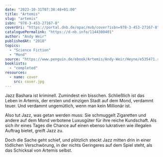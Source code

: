 ```yaml
---
date: "2023-10-31T07:38:48+01:00"
title: "Artemis"
slug: "artemis"
isbn: "978-3-453-27167-8"
coverUri: "https://portal.dnb.de/opac/mvb/cover?isbn=978-3-453-27167-8"
cataloguePermalink: "https://d-nb.info/1144300401"
author: "Andy Weir"
publishedAt: "2018"
topics:
  - "Science Fiction"
  - "Mond"
source: "https://www.penguin.de/ebook/Artemis/Andy-Weir/Heyne/e535471.rhd"
booklists:
  - "completed"
resources:
  - name: cover
    src: cover.jpg
---
```

Jazz Bashara ist kriminell. Zumindest ein bisschen. Schließlich ist das Leben in 
Artemis, der ersten und einzigen Stadt auf dem Mond, verdammt teuer. Und 
verdammt ungemütlich, wenn man kein Millionär ist.

Also tut Jazz, was getan werden muss: Sie schmuggelt Zigaretten und andere auf 
dem Mond verbotene Luxusgüter für ihre reiche Kundschaft. Als sich ihr eines 
Tages die Chance auf einen ebenso lukrativen wie illegalen Auftrag bietet, 
greift Jazz zu.

Doch die Sache geht schief, und plötzlich steckt Jazz mitten drin in einer 
tödlichen Verschwörung, in der nichts Geringeres auf dem Spiel steht, als das 
Schicksal von Artemis selbst.